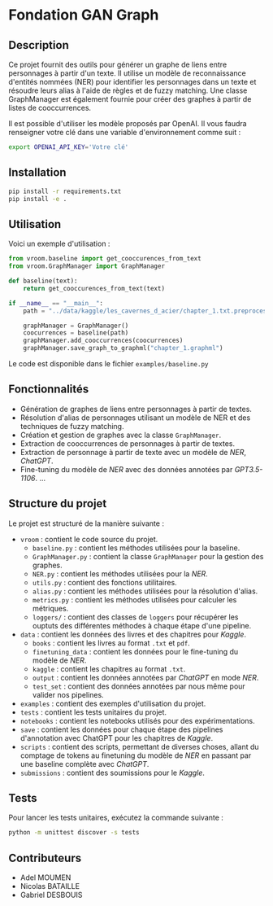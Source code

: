 # Fondation GAN Graph

## Description

Ce projet fournit des outils pour générer un graphe de liens entre personnages à partir d'un texte. Il utilise un modèle de reconnaissance d'entités nommées (NER) pour identifier les personnages dans un texte et résoudre leurs alias à l'aide de règles et de fuzzy matching. Une classe GraphManager est également fournie pour créer des graphes à partir de listes de cooccurrences.

Il est possible d'utiliser les modèle proposés par OpenAI. Il vous faudra renseigner votre clé dans une variable d'environnement comme suit : 

```bash
export OPENAI_API_KEY='Votre clé'
```

## Installation
```bash
pip install -r requirements.txt
pip install -e .
```

## Utilisation
Voici un exemple d'utilisation :
```python
from vroom.baseline import get_cooccurences_from_text
from vroom.GraphManager import GraphManager

def baseline(text):
    return get_cooccurences_from_text(text)

if __name__ == "__main__":
    path = "../data/kaggle/les_cavernes_d_acier/chapter_1.txt.preprocessed"

    graphManager = GraphManager()
    coocurrences = baseline(path)
    graphManager.add_cooccurrences(coocurrences)
    graphManager.save_graph_to_graphml("chapter_1.graphml")
```

Le code est disponible dans le fichier `examples/baseline.py`

## Fonctionnalités

- Génération de graphes de liens entre personnages à partir de textes.
- Résolution d'alias de personnages utilisant un modèle de NER et des techniques de fuzzy matching.
- Création et gestion de graphes avec la classe `GraphManager`.
- Extraction de cooccurrences de personnages à partir de textes.
- Extraction de personnage à partir de texte avec un modèle de *NER*, *ChatGPT*.
- Fine-tuning du modèle de *NER* avec des données annotées par *GPT3.5-1106*.
...

## Structure du projet

Le projet est structuré de la manière suivante :

- `vroom` : contient le code source du projet.
    - `baseline.py` : contient les méthodes utilisées pour la baseline.
    - `GraphManager.py` : contient la classe `GraphManager` pour la gestion des graphes.
    - `NER.py` : contient les méthodes utilisées pour la *NER*.
    - `utils.py` : contient des fonctions utilitaires.
    - `alias.py` : contient les méthodes utilisées pour la résolution d'alias.
    - `metrics.py` : contient les méthodes utilisées pour calculer les métriques.
    - `loggers/` : contient des classes de `loggers` pour récupérer les ouptuts des différentes méthodes à chaque étape d'une pipeline.
- `data` : contient les données des livres et des chapitres pour *Kaggle*.
    - `books` : contient les livres au format `.txt` et `pdf`.
    - `finetuning_data` : contient les données pour le fine-tuning du modèle de *NER*.
    - `kaggle` : contient les chapitres au format `.txt`.
    - `output` : contient les données annotées par *ChatGPT* en mode *NER*.
    - `test_set` : contient des données annotées par nous même pour valider nos pipelines.
- `examples` : contient des exemples d'utilisation du projet.
- `tests` : contient les tests unitaires du projet.
- `notebooks` : contient les notebooks utilisés pour des expérimentations.
- `save` : contient les données pour chaque étape des pipelines d'annotation avec ChatGPT pour les chapitres de *Kaggle*.
- `scripts` : contient des scripts, permettant de diverses choses, allant du comptage de tokens au finetuning du modèle de *NER* en passant par une baseline complète avec *ChatGPT*.
- `submissions` : contient des soumissions pour le *Kaggle*.
## Tests

Pour lancer les tests unitaires, exécutez la commande suivante :
```bash
python -m unittest discover -s tests
```

## Contributeurs

- Adel MOUMEN
- Nicolas BATAILLE
- Gabriel DESBOUIS